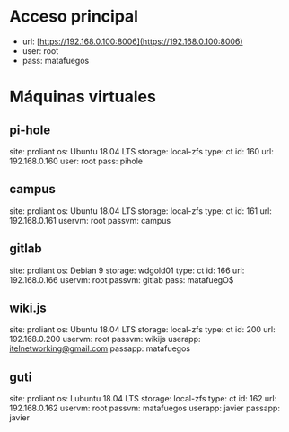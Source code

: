 <!-- TITLE: Proliant -->
<!-- SUBTITLE: Datos sobre el servidor Proliant -->

# Acceso principal
* url: [https://192.168.0.100:8006](https://192.168.0.100:8006)
* user: root
* pass: matafuegos

# Máquinas virtuales
## pi-hole
site: proliant
os: Ubuntu 18.04 LTS
storage: local-zfs
type: ct
id: 160
url: 192.168.0.160
user: root
pass: pihole

## campus
site: proliant
os: Ubuntu 18.04 LTS
storage: local-zfs
type: ct
id: 161
url: 192.168.0.161
uservm: root
passvm: campus

## gitlab
site: proliant
os: Debian 9
storage: wdgold01
type: ct
id: 166
url: 192.168.0.166
uservm: root
passvm: gitlab
pass: matafuegO$

## wiki.js
site: proliant
os: Ubuntu 18.04 LTS
storage: local-zfs
type: ct
id: 200
url: 192.168.0.200
uservm: root
passvm: wikijs
userapp: itelnetworking@gmail.com
passapp: matafuegos

## guti
site: proliant
os: Lubuntu 18.04 LTS
storage: local-zfs
type: ct
id: 162
url: 192.168.0.162
uservm: root
passvm: matafuegos
userapp: javier
passapp: javier

